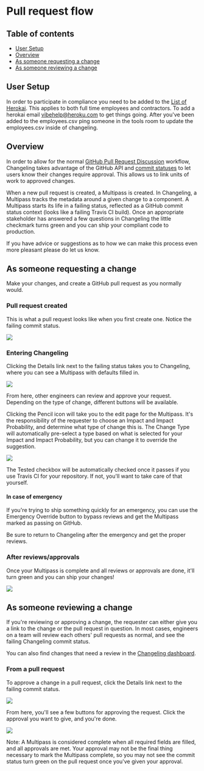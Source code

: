 # Pull request flow

## Table of contents

* [User Setup](#user-setup)
* [Overview](#overview)
* [As someone requesting a change](#as-someone-requesting-a-change)
* [As someone reviewing a change](#as-someone-reviewing-a-change)

## User Setup

In order to participate in compliance you need to be added to the [List of Herokai](https://docs.google.com/spreadsheets/d/19R9mq-cGjNePlNQX4d1JldW3-W4c0pw-cGehDLDxmyg/edit#gid=0). This applies to both full time employees and contractors. To add a herokai email vibehelp@heroku.com to get things going. After you've been added to the employees.csv ping someone in the tools room to update the employees.csv inside of changeling.

## Overview

In order to allow for the normal [GitHub Pull Request Discussion][1] workflow, Changeling takes advantage of the GitHub API and [commit statuses][2] to let users know their changes require approval. This allows us to link units of work to approved changes.

When a new pull request is created, a Multipass is created. In Changeling, a Multipass tracks the metadata around a given change to a component. A Multipass starts its life in a failing status, reflected as a GitHub commit status context (looks like a failing Travis CI build). Once an appropriate stakeholder has answered a few questions in Changeling the little checkmark turns green and you can ship your compliant code to production.

If you have advice or suggestions as to how we can make this process even more pleasant
please do let us know.

## As someone requesting a change

Make your changes, and create a GitHub pull request as you normally would.

### Pull request created

This is what a pull request looks like when you first create one. Notice the failing commit status.

![](https://www.dropbox.com/s/2b6pixddxg19crm/Screenshot%202016-01-14%2015.38.54.png?dl=1)

### Entering Changeling

Clicking the Details link next to the failing status takes you to Changeling, where you can see a Multipass with defaults filled in.

![](https://www.dropbox.com/s/66a4my0srjfd35q/Screenshot%202016-01-14%2015.40.25.png?dl=1)

From here, other engineers can review and approve your request. Depending on the type of change, different buttons will be available.

Clicking the Pencil icon will take you to the edit page for the Multipass. It's the responsibility of the requester to choose an Impact and Impact Probability, and determine what type of change this is. The Change Type will automatically pre-select a type based on what is selected for your Impact and Impact Probability, but you can change it to override the suggestion.

![](https://www.dropbox.com/s/8sjglqkxiage5ie/Screenshot%202016-01-14%2015.53.12.png?dl=1)

The Tested checkbox will be automatically checked once it passes if you use Travis CI for your repository. If not, you'll want to take care of that yourself.

#### In case of emergency

If you're trying to ship something quickly for an emergency, you can use the Emergency Override button to bypass reviews and get the Multipass marked as passing on GitHub.

Be sure to return to Changeling after the emergency and get the proper reviews.

### After reviews/approvals

Once your Multipass is complete and all reviews or approvals are done, it'll turn green and you can ship your changes!

![](https://www.dropbox.com/s/vpu4zr0u0s6q64b/Screenshot%202016-01-14%2016.58.47.png?dl=1)

## As someone reviewing a change

If you're reviewing or approving a change, the requester can either give you a link to the change or the pull request in question. In most cases, engineers on a team will review each others' pull requests as normal, and see the failing Changeling commit status.

You can also find changes that need a review in the [Changeling dashboard](https://changeling.heroku.tools).

### From a pull request

To approve a change in a pull request, click the Details link next to the failing commit status.

![](https://www.dropbox.com/s/2b6pixddxg19crm/Screenshot%202016-01-14%2015.38.54.png?dl=1)

From here, you'll see a few buttons for approving the request. Click the approval you want to give, and you're done.

![](https://www.dropbox.com/s/66a4my0srjfd35q/Screenshot%202016-01-14%2015.40.25.png?dl=1)

Note: A Multipass is considered complete when all required fields are filled, and all approvals are met. Your approval may not be the final thing necessary to mark the Multipass complete, so you may not see the commit status turn green on the pull request once you've given your approval.

[1]: https://help.github.com/articles/using-pull-requests/#pull-request-discussion
[2]: https://developer.github.com/v3/repos/statuses/
